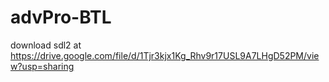 # advPro-BTL
download sdl2 at https://drive.google.com/file/d/1Tjr3kjx1Kg_Rhv9r17USL9A7LHgD52PM/view?usp=sharing
